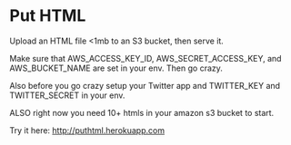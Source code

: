 # Put HTML

Upload an HTML file <1mb to an S3 bucket, then serve it.

Make sure that AWS_ACCESS_KEY_ID, AWS_SECRET_ACCESS_KEY, and AWS_BUCKET_NAME are set in your env. Then go crazy.

Also before you go crazy setup your Twitter app and TWITTER_KEY and TWITTER_SECRET in your env.

ALSO right now you need 10+ htmls in your amazon s3 bucket to start.

Try it here: http://puthtml.herokuapp.com
